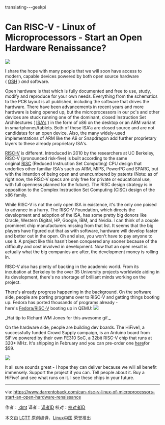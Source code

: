 translating---geekpi

Can RISC-V - Linux of Microprocessors - Start an Open Hardware Renaissance?
============================================================


 ![](https://irp-cdn.multiscreensite.com/58a25abc/dms3rep/multi/desktop/riscv2-1122x812.png) 

<figcaption data-blog-inner="caption" class="inner-caption" style="border: 0px solid rgb(5, 28, 42); -webkit-font-smoothing: antialiased; margin-top: 10px; -webkit-tap-highlight-color: transparent;"></figcaption>

I share the hope with many people that we will soon have access to modern, capable devices powered by both open source hardware ( [OSH][1] ) _and_ software.

Open hardware is that which is fully documented and free to use, study, modify and reproduce for your own needs. Everything from the schematics to the PCB layout is all published, including the software that drives the hardware. There have been advancements in recent years and more hardware is being opened up, but the microprocessors in our pc's and other devices are stuck running one of the dominant, closed Instruction Set Architectures ( [ISA's][2] ) in the form of x86 on the desktop or an ARM variant in smartphones/tablets. Both of these ISA'a are closed source and are not candidates for an open device. Also, the many widely-used implementations of ARM like the A9 or Snapdragon add further proprietary layers to these already proprietary ISA's.

[RISC-V][3] is different. Introduced in 2010 by the researchers at UC Berkeley, RISC-V (pronounced risk-five) is built according to the same original [RISC][4] (Reduced Instruction Set Computing) CPU design that underlies other familiar ISA's such as ARM, MIPS, PowerPC and SPARC, but with the intention of being open and unencumbered by patents (Note: as of right now, the RISC-V specs are only free for private or educational use, with full openness planned for the future). The RISC design strategy is in opposition to the Complex Instruction Set Computing (CISC) design of the x86 family.

While RISC-V is not the only open ISA in existence, it's the only one poised to advance in a hurry. The RISC-V Foundation, which directs the development and adoption of the ISA, has some pretty big donors like Oracle, Western Digital, HP, Google, IBM, and Nvidia. I can think of a couple prominent chip manufacturers missing from that list. It seems that the big players have figured out that as with software, hardware will develop faster and better out in the open. Oh and also, you won't have to pay anyone to use it. A project like this hasn't been conquered any sooner because of the difficulty and cost involved in development. Now that an open result is actually what the big companies are after, the development money is rolling in.

RISC-V also has plenty of backing in the academic world. From its incubation at Berkeley to the over 35 University projects worldwide aiding in its development, there's no shortage of brilliant minds working on the project.

There's already progress happening in the background. On the software side, people are porting programs over to RISC-V and getting things booting up. Fedora has ported thousands of programs already - here's [Fedora/RISC-V][5] booting up in QEMU:
 ![](https://irp-cdn.multiscreensite.com/58a25abc/dms3rep/multi/desktop/booting-500x664.gif) 

<figcaption data-blog-inner="caption" class="inner-caption" style="border: 0px solid rgb(5, 28, 42); -webkit-font-smoothing: antialiased; margin-top: 10px; -webkit-tap-highlight-color: transparent;">_Hat tip to Richard WM Jones for this awesome gif._</figcaption>

On the hardware side, people are building dev boards. The HiFive1, a successfully funded Crowd Supply campaign, is an Arduino board from SiFive powered by their own FE310 SoC, a 32bit RISC-V chip that runs at 320+ MHz. It's shipping in February and you can pre-order one [here][6]for $59.

 ![](https://irp-cdn.multiscreensite.com/58a25abc/dms3rep/multi/desktop/si5-640x457.jpg) 



It all sure sounds great - I hope they can deliver because we will all benefit immensely. Support the project if you can. Tell people about it. Buy a HiFive1 and see what runs on it. I see these chips in your future.

--------------------------------------------------------------------------------

via: https://www.darrentoback.com/can-risc-v-linux-of-microprocessors-start-an-open-hardware-renaissance

作者：[ dmt][a]
译者：[译者ID](https://github.com/译者ID)
校对：[校对者ID](https://github.com/校对者ID)

本文由 [LCTT](https://github.com/LCTT/TranslateProject) 原创编译，[Linux中国](https://linux.cn/) 荣誉推出

[a]:https://www.darrentoback.com/about-me
[1]:https://en.wikipedia.org/wiki/Open-source_hardware
[2]:https://en.wikipedia.org/wiki/Comparison_of_instruction_set_architectures
[3]:https://en.wikipedia.org/wiki/RISC-V
[4]:https://en.wikipedia.org/wiki/Reduced_instruction_set_computing
[5]:https://fedoraproject.org/wiki/Architectures/RISC-V
[6]:https://www.crowdsupply.com/sifive/hifive1/
